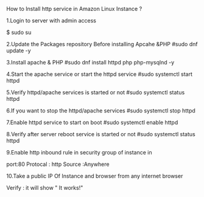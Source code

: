 How to Install http service in Amazon Linux Instance ?

1.Login to server with admin access

$ sudo su

2.Update the Packages repository Before installing Apcahe &PHP
#sudo dnf update  -y 

3.Install apache & PHP
#sudo dnf install httpd php php-mysqlnd -y 

4.Start the apache service or start the httpd service
#sudo systemctl start httpd 

5.Verify httpd/apache services is started or not
#sudo systemctl status httpd

6.If you want to stop the httpd/apache services
#sudo systemctl stop httpd

7.Enable httpd service to start on boot
#sudo systemctl enable httpd

8.Verify after server reboot service is started or not
#sudo systemctl status httpd

9.Enable http inbound rule in security group of instance in

port:80
Protocal : http
Source :Anywhere

10.Take  a public IP Of Instance and browser from any internet browser

Verify : it will show " It works!"